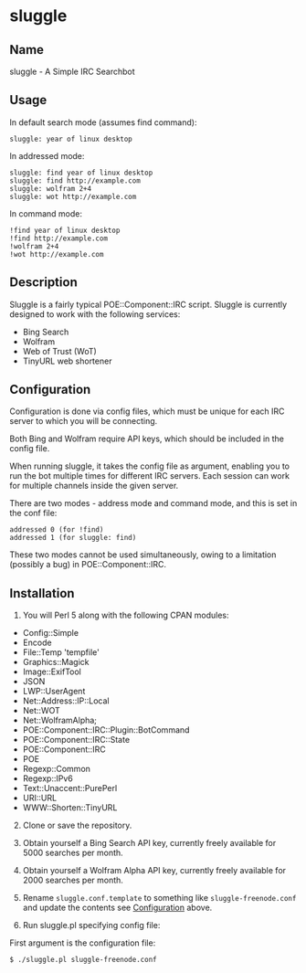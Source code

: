 # sluggle

## Name

sluggle - A Simple IRC Searchbot

## Usage

In default search mode (assumes find command):

    sluggle: year of linux desktop

In addressed mode:

    sluggle: find year of linux desktop
    sluggle: find http://example.com
    sluggle: wolfram 2+4
    sluggle: wot http://example.com

In command mode:

    !find year of linux desktop
    !find http://example.com
    !wolfram 2+4
    !wot http://example.com

## Description

Sluggle is a fairly typical POE::Component::IRC script. 
Sluggle is currently designed to work with the following services:

 * Bing Search
 * Wolfram
 * Web of Trust (WoT)
 * TinyURL web shortener 

## Configuration

Configuration is done via config files, which must be unique for each IRC server to which you will be connecting.

Both Bing and Wolfram require API keys, which should be included in the config file.

When running sluggle, it takes the config file as argument, enabling you to run the bot multiple times for different IRC servers. 
Each session can work for multiple channels inside the given server.

There are two modes - address mode and command mode, and this is set in the conf file:

    addressed 0 (for !find)
    addressed 1 (for sluggle: find)

These two modes cannot be used simultaneously, owing to a limitation (possibly a bug) in POE::Component::IRC.

## Installation

 1. You will Perl 5 along with the following CPAN modules:

  * Config::Simple
  * Encode
  * File::Temp 'tempfile'
  * Graphics::Magick
  * Image::ExifTool
  * JSON
  * LWP::UserAgent
  * Net::Address::IP::Local
  * Net::WOT
  * Net::WolframAlpha; 
  * POE::Component::IRC::Plugin::BotCommand
  * POE::Component::IRC::State
  * POE::Component::IRC
  * POE
  * Regexp::Common
  * Regexp::IPv6
  * Text::Unaccent::PurePerl
  * URI::URL
  * WWW::Shorten::TinyURL

 2. Clone or save the repository.

 3. Obtain yourself a Bing Search API key, currently freely available for 5000 searches per month.

 4. Obtain yourself a Wolfram Alpha API key, currently freely available for 2000 searches per month.

 5. Rename `sluggle.conf.template` to something like `sluggle-freenode.conf` and update the contents see [Configuration](#configuration) above.

 6. Run sluggle.pl specifying config file:

First argument is the configuration file:

    $ ./sluggle.pl sluggle-freenode.conf

